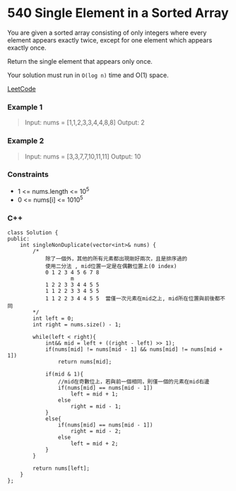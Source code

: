 # 540 Single Element in a Sorted Array

You are given a sorted array consisting of only integers where every element appears exactly twice, except for one element which appears exactly once.

Return the single element that appears only once.

Your solution must run in `O(log n)` time and O(1) space.
 
[LeetCode](https://leetcode.cn/problems/single-element-in-a-sorted-array/)

### Example 1

>Input: nums = [1,1,2,3,3,4,4,8,8]
Output: 2 

### Example 2

>Input: nums = [3,3,7,7,10,11,11]
Output: 10 

### Constraints

* 1 <= nums.length <= 10<sup>5</sup>
* 0 <= nums[i] <= 1010<sup>5</sup>

### C++ 

```
class Solution {
public:
    int singleNonDuplicate(vector<int>& nums) {
        /*
            除了一個外，其他的所有元素都出現剛好兩次，且是排序過的
            使用二分法 , mid位置一定是在偶數位置上(0 index)
            0 1 2 3 4 5 6 7 8
                    m
            1 2 2 3 3 4 4 5 5  
            1 1 2 2 3 3 4 5 5  
            1 1 2 2 3 4 4 5 5  當僅一次元素在mid之上, mid所在位置與前後都不同           
        */
        int left = 0;
        int right = nums.size() - 1;

        while(left < right){
            int&& mid = left + ((right - left) >> 1);
            if(nums[mid] != nums[mid - 1] && nums[mid] != nums[mid + 1])
                return nums[mid];
            
            if(mid & 1){
                //mid在奇數位上，若與前一個相同，則僅一個的元素在mid右邊
                if(nums[mid] == nums[mid - 1])
                    left = mid + 1;
                else
                    right = mid - 1;
            }
            else{
                if(nums[mid] == nums[mid - 1])
                    right = mid - 2;
                else
                    left = mid + 2;
            }
        }

        return nums[left];
    }
};
```